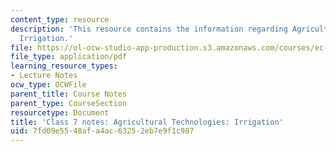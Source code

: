 ```yaml
---
content_type: resource
description: 'This resource contains the information regarding Agricultural Technologies:
  Irrigation.'
file: https://ol-ocw-studio-app-production.s3.amazonaws.com/courses/ec-701j-d-lab-i-development-fall-2009/7fd09e5548afa4ac63252eb7e9f1c987_MITEC_701JF09_lec07_notes.pdf
file_type: application/pdf
learning_resource_types:
- Lecture Notes
ocw_type: OCWFile
parent_title: Course Notes
parent_type: CourseSection
resourcetype: Document
title: 'Class 7 notes: Agricultural Technologies: Irrigation'
uid: 7fd09e55-48af-a4ac-6325-2eb7e9f1c987
---
```

